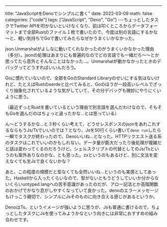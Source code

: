 ---
title: "JavaScriptをDenoでシンプルに書く"
date: 2022-03-09
math: false
categories: ["code"]
tags: ["JavaScript", "Deno", "Go"]
---ちょっとしたタスクでTwitter APIを叩かないといけなくなり、前は叩くところからデータフォーマットまで全部Rustのファイル１枚で書いたので、今度は別の言語にするかな～と、軽い気持ちでGoで書いてみたらなぜかうまくいかなかった。

json.Unmarshalがよしなに動いてくれなかったのがうまくいかなかった理由（多分）。jsonの処理はあまりにも普遍的なのでどの言語でも一緒だろ～～とか思ってたら意外とそんなことはなかった…。Unmarshalが動かなかったときのデバッグってどうすればいいんだろう。

Goに慣れていないので、全部をGoのStandard Libraryのせいにする気はないけれど、たとえばRustのserdeと比べてみると、Goのほうが一段高いレベルでざっくり抽象化されているような気がしていて、その分デバッグも微妙にやりにくいように思う。

（最近ずっとRustを書いているという理由で別言語を選んだわけなので、そもそもGoを選んだのはちょっと違ったかな…とは思っている）

ん～どうするかな…と３秒くらい考えて、どうせレスポンスのjsonをあれこれするならもうJs/Tsでいいのでは？となり、Jsを50行くらい書いて`deno run`したら一瞬でタスクが終わったので、Denoいいね…となった。HTTPリクエスト送る系のタスクはこれでいいのかもしれない。データ量が膨大だったり後処理が複雑だと話は変わってくるのだろうけど。シェルスクリプトの代替としてのJs/Tsというのも案外ありなのかな、とも思った。zxというのもあるけど、別に文法を変えなくても生Jsで良くないかな？

あと、この程度の規模だと型なくても全然いいね…というのも実感としてあった。Haskellから入ったくらいなので、型がないともうどうしていいか分からないくらいuntyped langへの苦手意識があったのだが、アロー記法とか高階関数のおかげでかなり息がしやすくなっていて良かった。denoのエラーメッセージもけっこう親切で、シンプルにJsそのものに向き合える感じがあるというか。

DenoはTs、というイメージが強いように思うが、Jsも普通に書けるので、ちょっとしたタスクにJsを使ってみようかなという向きには非常におすすめの組み合わせです。
